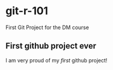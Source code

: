 # git-r-101

First Git Project for the DM course

## First github project ever

I am very proud of my *first* github project!

